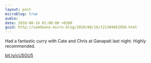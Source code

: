 ```yaml
---
layout: post
microblog: true
audio: 
date: 2010-08-16 01:00:00 +0100
guid: http://samdeane.micro.blog/2010/08/16/t21304853958.html
---
```

Had a fantastic curry with Cate and Chris at Ganapati last night. Highly recommended.

[bit.ly/cUSGU5](http://bit.ly/cUSGU5)

